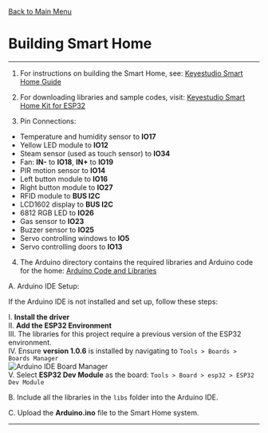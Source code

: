 [Back to Main Menu](https://github.com/CCC-Industry4/IIOT-4.0-Project/tree/main)

# Building Smart Home

---

1. For instructions on building the Smart Home, see: [Keyestudio Smart Home Guide](https://docs.keyestudio.com/projects/KS5009/en/latest/docs/index.html)
2. For downloading libraries and sample codes, visit: [Keyestudio Smart Home Kit for ESP32](https://github.com/keyestudio/KS5009-Keyestudio-Smart-Home-Kit-for-ESP32)

3. Pin Connections:

- Temperature and humidity sensor to **IO17**
- Yellow LED module to **IO12**
- Steam sensor (used as touch sensor) to **IO34**
- Fan: **IN-** to **IO18**, **IN+** to **IO19**
- PIR motion sensor to **IO14**
- Left button module to **IO16**
- Right button module to **IO27**
- RFID module to **BUS I2C**
- LCD1602 display to **BUS I2C**
- 6812 RGB LED to **IO26**
- Gas sensor to **IO23**
- Buzzer sensor to **IO25**
- Servo controlling windows to **IO5**
- Servo controlling doors to **IO13**

4. The Arduino directory contains the required libraries and Arduino code for the home: [Arduino Code and Libraries](https://github.com/CCC-Industry4/IIOT-4.0-Project/tree/main/Arduino)

A. Arduino IDE Setup:

If the Arduino IDE is not installed and set up, follow these steps:

I. **Install the driver**  
II. **Add the ESP32 Environment**  
III. The libraries for this project require a previous version of the ESP32 environment.  
IV. Ensure **version 1.0.6** is installed by navigating to `Tools > Boards > Boards Manager`  
![Arduino IDE Board Manager](https://github.com/user-attachments/assets/fac6e1c6-107c-4fe6-b8f3-d1a12cbf5253)  
V. Select **ESP32 Dev Module** as the board: `Tools > Board > esp32 > ESP32 Dev Module`

B. Include all the libraries in the `libs` folder into the Arduino IDE.

C. Upload the **Arduino.ino** file to the Smart Home system.


---
